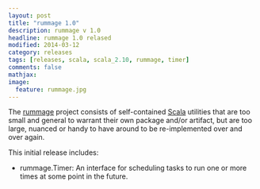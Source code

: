 ```yaml
---
layout: post
title: "rummage 1.0"
description: rummage v 1.0
headline: rummage 1.0 relased
modified: 2014-03-12
category: releases
tags: [releases, scala, scala_2.10, rummage, timer]
comments: false
mathjax:
image:
  feature: rummage.jpg
---
```


The [rummage](/rummage/) project consists of self-contained [Scala](http://www.scala-lang.org/) utilities that are too small and general to warrant their own package and/or artifact, but are too large, nuanced or handy to have around to be re-implemented over and over again.

This initial release includes:

 - rummage.Timer: An interface for scheduling tasks to run one or more times at some point in the future.